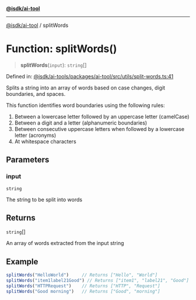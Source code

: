 [**@isdk/ai-tool**](../README.md)

***

[@isdk/ai-tool](../globals.md) / splitWords

# Function: splitWords()

> **splitWords**(`input`): `string`[]

Defined in: [@isdk/ai-tools/packages/ai-tool/src/utils/split-words.ts:41](https://github.com/isdk/ai-tool.js/blob/e883e341c67e937e7d3a3e95e8bc56844896f5a3/src/utils/split-words.ts#L41)

Splits a string into an array of words based on case changes, digit boundaries, and spaces.

This function identifies word boundaries using the following rules:
1. Between a lowercase letter followed by an uppercase letter (camelCase)
2. Between a digit and a letter (alphanumeric boundaries)
3. Between consecutive uppercase letters when followed by a lowercase letter (acronyms)
4. At whitespace characters

## Parameters

### input

`string`

The string to be split into words

## Returns

`string`[]

An array of words extracted from the input string

## Example

```ts
splitWords("HelloWorld")     // Returns ["Hello", "World"]
splitWords("item1label21Good") // Returns ["item1", "label21", "Good"]
splitWords("HTTPRequest")    // Returns ["HTTP", "Request"]
splitWords("Good morning")   // Returns ["Good", "morning"]
```
